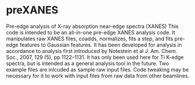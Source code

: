 # preXANES
Pre-edge analysis of X-ray absorption near-edge spectra (XANES)
This code is intended to be an all-in-one pre-edge XANES analysis code. It manipulates raw XANES files,  coadds, normalizes, fits a step, and fits pre-edge features to Gaussian features. It has been developed for analysis in accordance to analysis first introduced by Notestein et al J. Am. Chem. Soc., 2007, 129 (5), pp 1122–1131. It has only been used here for Ti K-edge spectra, but is intended as a general analysis tool in the future. Two example files are inlcuded as sample raw input files. Code tweaking may be necessary for it to work with input files from raw data from other beamlines.
